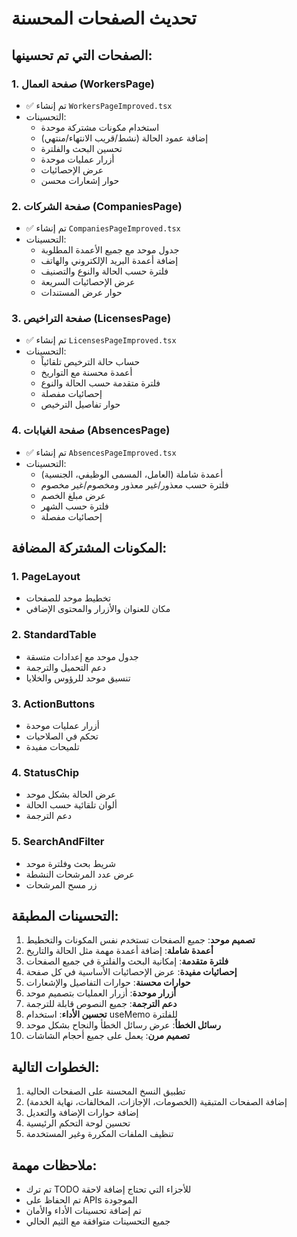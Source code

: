 # تحديث الصفحات المحسنة

## الصفحات التي تم تحسينها:

### 1. صفحة العمال (WorkersPage)
- ✅ تم إنشاء `WorkersPageImproved.tsx`
- التحسينات:
  - استخدام مكونات مشتركة موحدة
  - إضافة عمود الحالة (نشط/قريب الانتهاء/منتهي)
  - تحسين البحث والفلترة
  - أزرار عمليات موحدة
  - عرض الإحصائيات
  - حوار إشعارات محسن

### 2. صفحة الشركات (CompaniesPage)
- ✅ تم إنشاء `CompaniesPageImproved.tsx`
- التحسينات:
  - جدول موحد مع جميع الأعمدة المطلوبة
  - إضافة أعمدة البريد الإلكتروني والهاتف
  - فلترة حسب الحالة والنوع والتصنيف
  - عرض الإحصائيات السريعة
  - حوار عرض المستندات

### 3. صفحة التراخيص (LicensesPage)
- ✅ تم إنشاء `LicensesPageImproved.tsx`
- التحسينات:
  - حساب حالة الترخيص تلقائياً
  - أعمدة محسنة مع التواريخ
  - فلترة متقدمة حسب الحالة والنوع
  - إحصائيات مفصلة
  - حوار تفاصيل الترخيص

### 4. صفحة الغيابات (AbsencesPage)
- ✅ تم إنشاء `AbsencesPageImproved.tsx`
- التحسينات:
  - أعمدة شاملة (العامل، المسمى الوظيفي، الجنسية)
  - فلترة حسب معذور/غير معذور ومخصوم/غير مخصوم
  - عرض مبلغ الخصم
  - فلترة حسب الشهر
  - إحصائيات مفصلة

## المكونات المشتركة المضافة:

### 1. PageLayout
- تخطيط موحد للصفحات
- مكان للعنوان والأزرار والمحتوى الإضافي

### 2. StandardTable
- جدول موحد مع إعدادات متسقة
- دعم التحميل والترجمة
- تنسيق موحد للرؤوس والخلايا

### 3. ActionButtons
- أزرار عمليات موحدة
- تحكم في الصلاحيات
- تلميحات مفيدة

### 4. StatusChip
- عرض الحالة بشكل موحد
- ألوان تلقائية حسب الحالة
- دعم الترجمة

### 5. SearchAndFilter
- شريط بحث وفلترة موحد
- عرض عدد المرشحات النشطة
- زر مسح المرشحات

## التحسينات المطبقة:

1. **تصميم موحد**: جميع الصفحات تستخدم نفس المكونات والتخطيط
2. **أعمدة شاملة**: إضافة أعمدة مهمة مثل الحالة والتاريخ
3. **فلترة متقدمة**: إمكانية البحث والفلترة في جميع الصفحات
4. **إحصائيات مفيدة**: عرض الإحصائيات الأساسية في كل صفحة
5. **حوارات محسنة**: حوارات التفاصيل والإشعارات
6. **أزرار موحدة**: أزرار العمليات بتصميم موحد
7. **دعم الترجمة**: جميع النصوص قابلة للترجمة
8. **تحسين الأداء**: استخدام useMemo للفلترة
9. **رسائل الخطأ**: عرض رسائل الخطأ والنجاح بشكل موحد
10. **تصميم مرن**: يعمل على جميع أحجام الشاشات

## الخطوات التالية:

1. تطبيق النسخ المحسنة على الصفحات الحالية
2. إضافة الصفحات المتبقية (الخصومات، الإجازات، المخالفات، نهاية الخدمة)
3. إضافة حوارات الإضافة والتعديل
4. تحسين لوحة التحكم الرئيسية
5. تنظيف الملفات المكررة وغير المستخدمة

## ملاحظات مهمة:

- تم ترك TODO للأجزاء التي تحتاج إضافة لاحقة
- تم الحفاظ على APIs الموجودة
- تم إضافة تحسينات الأداء والأمان
- جميع التحسينات متوافقة مع الثيم الحالي
